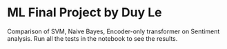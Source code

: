 # ML Final Project by Duy Le
Comparison of SVM, Naive Bayes, Encoder-only transformer on Sentiment analysis. Run all the tests in the notebook to see the results.